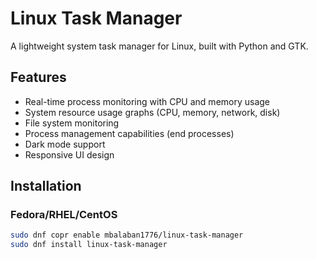 # Linux Task Manager

A lightweight system task manager for Linux, built with Python and GTK.

## Features

- Real-time process monitoring with CPU and memory usage
- System resource usage graphs (CPU, memory, network, disk)
- File system monitoring
- Process management capabilities (end processes)
- Dark mode support
- Responsive UI design

## Installation

### Fedora/RHEL/CentOS

```bash
sudo dnf copr enable mbalaban1776/linux-task-manager
sudo dnf install linux-task-manager